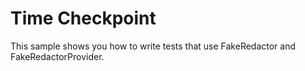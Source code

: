 ﻿# Time Checkpoint

This sample shows you how to write tests that use FakeRedactor and FakeRedactorProvider.
